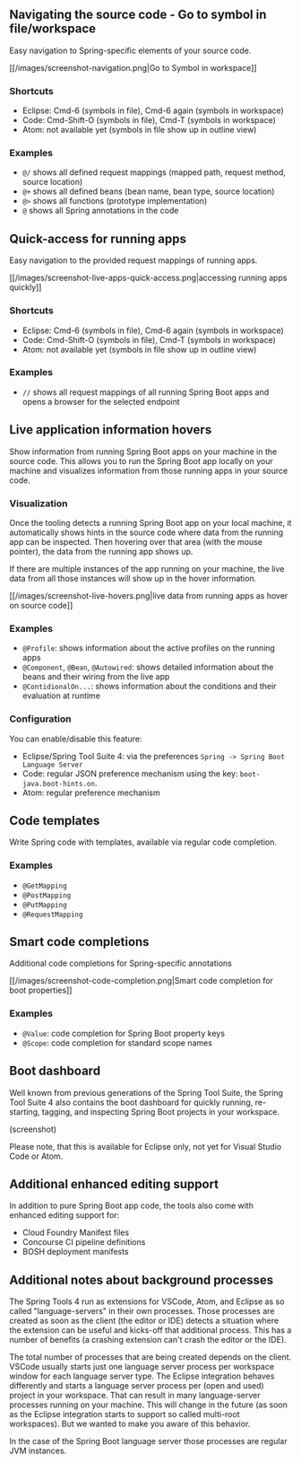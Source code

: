 ## Navigating the source code - Go to symbol in file/workspace
Easy navigation to Spring-specific elements of your source code.

[[/images/screenshot-navigation.png|Go to Symbol in workspace]]

### Shortcuts
* Eclipse: Cmd-6 (symbols in file), Cmd-6 again (symbols in workspace)
* Code: Cmd-Shift-O (symbols in file), Cmd-T (symbols in workspace)
* Atom: not available yet (symbols in file show up in outline view)

### Examples
* `@/` shows all defined request mappings (mapped path, request method, source location)
* `@+` shows all defined beans (bean name, bean type, source location)
* `@>` shows all functions (prototype implementation)
* `@` shows all Spring annotations in the code

## Quick-access for running apps
Easy navigation to the provided request mappings of running apps.

[[/images/screenshot-live-apps-quick-access.png|accessing running apps quickly]]

### Shortcuts
* Eclipse: Cmd-6 (symbols in file), Cmd-6 again (symbols in workspace)
* Code: Cmd-Shift-O (symbols in file), Cmd-T (symbols in workspace)
* Atom: not available yet (symbols in file show up in outline view)

### Examples
* `//` shows all request mappings of all running Spring Boot apps and opens a browser for the selected endpoint

## Live application information hovers
Show information from running Spring Boot apps on your machine in the source code. This allows you to run the Spring Boot app locally on your machine and visualizes information from those running apps in your source code.

### Visualization
Once the tooling detects a running Spring Boot app on your local machine, it automatically shows hints in the source code where data from the running app can be inspected. Then hovering over that area (with the mouse pointer), the data from the running app shows up.

If there are multiple instances of the app running on your machine, the live data from all those instances will show up in the hover information.

[[/images/screenshot-live-hovers.png|live data from running apps as hover on source code]]

### Examples
* `@Profile`: shows information about the active profiles on the running apps
* `@Component`, `@Bean`, `@Autowired`: shows detailed information about the beans and their wiring from the live app
* `@ContidionalOn...`: shows information about the conditions and their evaluation at runtime

### Configuration
You can enable/disable this feature:
* Eclipse/Spring Tool Suite 4: via the preferences `Spring -> Spring Boot Language Server`
* Code: regular JSON preference mechanism using the key: `boot-java.boot-hints.on`.
* Atom: regular preference mechanism

## Code templates
Write Spring code with templates, available via regular code completion.

### Examples
* `@GetMapping`
* `@PostMapping`
* `@PutMapping`
* `@RequestMapping`

## Smart code completions
Additional code completions for Spring-specific annotations

[[/images/screenshot-code-completion.png|Smart code completion for boot properties]]

### Examples
* `@Value`: code completion for Spring Boot property keys
* `@Scope`: code completion for standard scope names

## Boot dashboard
Well known from previous generations of the Spring Tool Suite, the Spring Tool Suite 4 also contains the boot dashboard for quickly running, re-starting, tagging, and inspecting Spring Boot projects in your workspace.

(screenshot)

Please note, that this is available for Eclipse only, not yet for Visual Studio Code or Atom.

## Additional enhanced editing support
In addition to pure Spring Boot app code, the tools also come with enhanced editing support for:
* Cloud Foundry Manifest files
* Concourse CI pipeline definitions
* BOSH deployment manifests

## Additional notes about background processes
The Spring Tools 4 run as extensions for VSCode, Atom, and Eclipse as so called "language-servers" in their own processes. Those processes are created as soon as the client (the editor or IDE) detects a situation where the extension can be useful and kicks-off that additional process. This has a number of benefits (a crashing extension can't crash the editor or the IDE).

The total number of processes that are being created depends on the client. VSCode usually starts just one language server process per workspace window for each language server type. The Eclipse integration behaves differently and starts a language server process per (open and used) project in your workspace. That can result in many language-server processes running on your machine. This will change in the future (as soon as the Eclipse integration starts to support so called multi-root workspaces). But we wanted to make you aware of this behavior.

In the case of the Spring Boot language server those processes are regular JVM instances.
